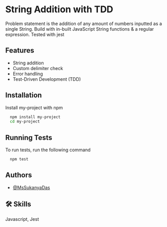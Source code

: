 
# String Addition with TDD

Problem statement is the addition of any amount of numbers inputted as a single String. Build with in-built JavaScript String functions & a regular expression. Tested with jest


## Features

- String addition
- Custom delimiter check
- Error handling
- Test-Driven Development (TDD)


## Installation

Install my-project with npm

```bash
  npm install my-project
  cd my-project
```
    
## Running Tests

To run tests, run the following command

```bash
  npm test
```


## Authors

- [@MsSukanyaDas](https://github.com/MsSukanyaDas)


## 🛠 Skills
Javascript, Jest

